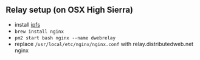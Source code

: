 ## Relay setup (on OSX High Sierra)

- install [ipfs](https://ipfs.io/docs/install/)
- `brew install nginx`
- `pm2 start bash nginx --name dwebrelay`
- replace `/usr/local/etc/nginx/nginx.conf` with relay.distributedweb.net nginx 
